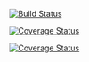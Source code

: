 [![Build Status](https://travis-ci.org/mariuszcrust/eLeave.svg?branch=master)](https://travis-ci.org/mariuszcrust/eLeave)

[![Coverage Status](https://coveralls.io/repos/github/mariuszcrust/eLeave/badge.svg?branch=master)](https://coveralls.io/github/mariuszcrust/eLeave?branch=master)

[![Coverage Status](https://coveralls.io/repos/github/mariuszcrust/eLeave/badge.svg?branch=master)](https://coveralls.io/github/mariuszcrust/eLeave?branch=master)
